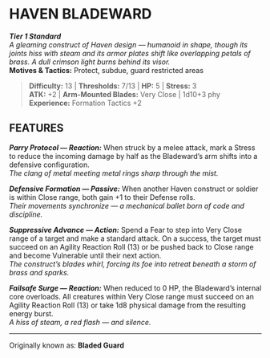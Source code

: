 # HAVEN BLADEWARD

***Tier 1 Standard***  
*A gleaming construct of Haven design — humanoid in shape, though its joints hiss with steam and its armor plates shift like overlapping petals of brass. A dull crimson light burns behind its visor.*  
**Motives & Tactics:** Protect, subdue, guard restricted areas

> **Difficulty:** 13 | **Thresholds:** 7/13 | **HP:** 5 | **Stress:** 3  
> **ATK:** +2 | **Arm-Mounted Blades:** Very Close | 1d10+3 phy  
> **Experience:** Formation Tactics +2

## FEATURES

***Parry Protocol — Reaction:*** When struck by a melee attack, mark a Stress to reduce the incoming damage by half as the Bladeward’s arm shifts into a defensive configuration.  
*The clang of metal meeting metal rings sharp through the mist.*

***Defensive Formation — Passive:*** When another Haven construct or soldier is within Close range, both gain +1 to their Defense rolls.  
*Their movements synchronize — a mechanical ballet born of code and discipline.*

***Suppressive Advance — Action:*** Spend a Fear to step into Very Close range of a target and make a standard attack. On a success, the target must succeed on an Agility Reaction Roll (13) or be pushed back to Close range and become Vulnerable until their next action.  
*The construct’s blades whirl, forcing its foe into retreat beneath a storm of brass and sparks.*

***Failsafe Surge — Reaction:*** When reduced to 0 HP, the Bladeward’s internal core overloads. All creatures within Very Close range must succeed on an Agility Reaction Roll (13) or take 1d8 physical damage from the resulting energy burst.  
*A hiss of steam, a red flash — and silence.*

---

Originally known as: **Bladed Guard**  
